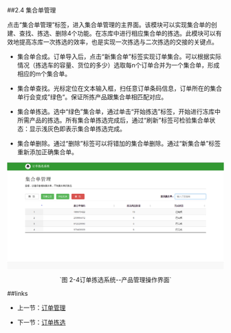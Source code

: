 ##2.4 集合单管理



点击“集合单管理”标签，进入集合单管理的主界面。该模块可以实现集合单的创建、查找、拣选、删除4个功能。在冻库中进行相应集合单的拣选。此模块可以有效地提高冻库一次拣选的效率，也是实现一次拣选与二次拣选的交接的关键点。

- 集合单合成。订单导入后，点击“新集合单”标签实现订单集合。可以根据实际情况（拣选车的容量、货位的多少）选取每n个订单合并为一个集合单，形成相应的m个集合单。

- 集合单查找。光标定位在文本输入框，扫任意订单条码信息，订单所在的集合单行会变成”绿色“。保证所拣产品跟集合单相匹配对应。

- 集合单拣选。选中“绿色”集合单，通过单击“开始拣选”标签，开始进行冻库中所需产品的拣选。所有集合单拣选完成后，通过“刷新”标签可检验集合单状态：显示浅灰色即表示集合单拣选完成。

- 集合单删除。通过“删除”标签可以将错加的集合单删除。通过“新集合单”标签重新添加正确集合单。

<img src="images/集合单管理刘.png"  alt = "图 2-4订单拣选系统--产品管理操作界面" align=center />

 <p align=center>`图 2-4订单拣选系统--产品管理操作界面`</p>

 ##links

+ 上一节：[订单管理](2.3.md)

+ 下一节：[订单拣选](2.5.md)